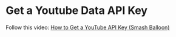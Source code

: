 # Get a Youtube Data API Key

Follow this video:
[How to Get a YouTube API Key (Smash Balloon)](https://www.youtube.com/watch?v=uz7dY8qTFJw&ab_channel=SmashBalloon)
